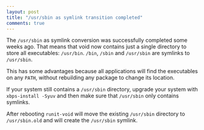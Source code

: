 ```yaml
---
layout: post
title: "/usr/sbin as symlink transition completed"
comments: true
---
```


The `/usr/sbin` as symlink conversion was successfully completed some weeks ago.
That means that void now contains just a single directory to store all executables:
`/usr/bin`. `/bin`, `/sbin` and `/usr/sbin` are symlinks to `/usr/sbin`.

This has some advantages because all applications will find the executables on any
`PATH`, without rebuilding any package to change its location.

If your system still contains a `/usr/sbin` directory, upgrade your system with
`xbps-install -Syuv` and then make sure that `/usr/sbin` only contains symlinks.

After rebooting `runit-void` will move the existing `/usr/sbin` directory to `/usr/sbin.old`
and will create the `/usr/sbin` symlink.
